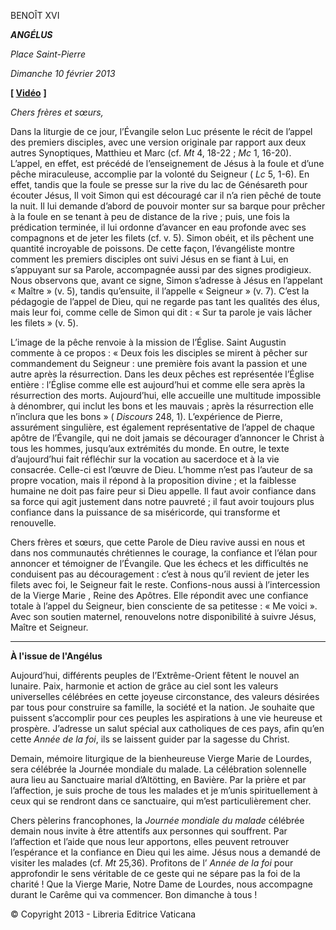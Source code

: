 BENOÎT XVI

***ANGÉLUS***

*Place Saint-Pierre*

*Dimanche 10 février 2013*

**[ [Vidéo](https://www.youtube.com/watch?v=MyxaZbiRQCA&list=PLC9tK3J1RlaZGkT-qS3F021VSzUv-YuwO&index=4&ab_channel=TheVatican-Archive)** **]**

*Chers frères et sœurs,*

Dans la liturgie de ce jour, l’Évangile selon Luc présente le récit de l’appel des premiers disciples, avec une version originale par rapport aux deux autres Synoptiques, Matthieu et Marc (cf. *Mt* 4, 18-22 ; *Mc* 1, 16-20). L’appel, en effet, est précédé de l’enseignement de Jésus à la foule et d’une pêche miraculeuse, accomplie par la volonté du Seigneur ( *Lc* 5, 1-6). En effet, tandis que la foule se presse sur la rive du lac de Génésareth pour écouter Jésus, Il voit Simon qui est découragé car il n’a rien pêché de toute la nuit. Il lui demande d’abord de pouvoir monter sur sa barque pour prêcher à la foule en se tenant à peu de distance de la rive ; puis, une fois la prédication terminée, il lui ordonne d’avancer en eau profonde avec ses compagnons et de jeter les filets (cf. v. 5). Simon obéit, et ils pêchent une quantité incroyable de poissons. De cette façon, l’évangéliste montre comment les premiers disciples ont suivi Jésus en se fiant à Lui, en s’appuyant sur sa Parole, accompagnée aussi par des signes prodigieux. Nous observons que, avant ce signe, Simon s’adresse à Jésus en l’appelant « Maître » (v. 5), tandis qu’ensuite, il l’appelle « Seigneur » (v. 7). C’est la pédagogie de l’appel de Dieu, qui ne regarde pas tant les qualités des élus, mais leur foi, comme celle de Simon qui dit : « Sur ta parole je vais lâcher les filets » (v. 5).

L’image de la pêche renvoie à la mission de l’Église. Saint Augustin commente à ce propos : « Deux fois les disciples se mirent à pêcher sur commandement du Seigneur : une première fois avant la passion et une autre après la résurrection. Dans les deux pêches est représentée l’Église entière : l’Église comme elle est aujourd’hui et comme elle sera après la résurrection des morts. Aujourd’hui, elle accueille une multitude impossible à dénombrer, qui inclut les bons et les mauvais ; après la résurrection elle n’inclura que les bons » ( *Discours* 248, 1). L’expérience de Pierre, assurément singulière, est également représentative de l’appel de chaque apôtre de l’Évangile, qui ne doit jamais se décourager d’annoncer le Christ à tous les hommes, jusqu’aux extrémités du monde. En outre, le texte d’aujourd’hui fait réfléchir sur la vocation au sacerdoce et à la vie consacrée. Celle-ci est l’œuvre de Dieu. L’homme n’est pas l’auteur de sa propre vocation, mais il répond à la proposition divine ; et la faiblesse humaine ne doit pas faire peur si Dieu appelle. Il faut avoir confiance dans sa force qui agit justement dans notre pauvreté ; il faut avoir toujours plus confiance dans la puissance de sa miséricorde, qui transforme et renouvelle.

Chers frères et sœurs, que cette Parole de Dieu ravive aussi en nous et dans nos communautés chrétiennes le courage, la confiance et l’élan pour annoncer et témoigner de l’Évangile. Que les échecs et les difficultés ne conduisent pas au découragement : c’est à nous qu’il revient de jeter les filets avec foi, le Seigneur fait le reste. Confions-nous aussi à l’intercession de  la Vierge Marie , Reine des Apôtres. Elle répondit avec une confiance totale à l’appel du Seigneur, bien consciente de sa petitesse : « Me voici ». Avec son soutien maternel, renouvelons notre disponibilité à suivre Jésus, Maître et Seigneur.

* * *

**À l'issue de l'Angélus**

Aujourd’hui, différents peuples de l’Extrême-Orient fêtent le nouvel an lunaire. Paix, harmonie et action de grâce au ciel sont les valeurs universelles célébrées en cette joyeuse circonstance, des valeurs désirées par tous pour construire sa famille, la société et la nation. Je souhaite que puissent s’accomplir pour ces peuples les aspirations à une vie heureuse et prospère. J’adresse un salut spécial aux catholiques de ces pays, afin qu’en cette *Année de la foi*, ils se laissent guider par la sagesse du Christ.

Demain, mémoire liturgique de la bienheureuse Vierge Marie de Lourdes, sera célébrée  la Journée  mondiale du malade. La célébration solennelle aura lieu au Sanctuaire marial d’Altötting, en Bavière. Par la prière et par l’affection, je suis proche de tous les malades et je m’unis spirituellement à ceux qui se rendront dans ce sanctuaire, qui m’est particulièrement cher.

Chers pèlerins francophones, la *Journée mondiale du malade* célébrée demain nous invite à être attentifs aux personnes qui souffrent. Par l’affection et l’aide que nous leur apportons, elles peuvent retrouver l’espérance et la confiance en Dieu qui les aime. Jésus nous a demandé de visiter les malades (cf. *Mt* 25,36). Profitons de l’ *Année de la foi* pour approfondir le sens véritable de ce geste qui ne sépare pas la foi de la charité ! Que la Vierge Marie, Notre Dame de Lourdes, nous accompagne durant le Carême qui va commencer. Bon dimanche à tous !

© Copyright 2013 - Libreria Editrice Vaticana